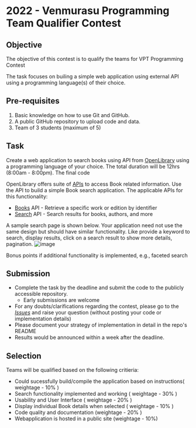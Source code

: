 # 2022 - Venmurasu Programming Team Qualifier Contest

## Objective

The objective of this contest is to qualify the teams for VPT Programming Contest

The task focuses on builing a simple web application using external API using a programming language(s) of their choice.

## Pre-requisites

1. Basic knowledge on how to use Git and GitHub.
2. A public GitHub repository to upload code and data.
3. Team of 3 students (maximum of 5)

## Task 

Create a web application to search books using API from [OpenLibrary](https://openlibrary.org) using a programming language of your choice.
The total duration will be 12hrs (8:00am - 8:00pm).
The final code

OpenLibrary offers suite of [APIs](https://openlibrary.org/developers/api) to access Book related information. Use the API to build a simple Book search application. The applicable APIs for this functionality:
* [Books](https://openlibrary.org/dev/docs/api/books) API - Retrieve a specific work or edition by identifier
* [Search](https://openlibrary.org/dev/docs/api/search) API - Search results for books, authors, and more

A sample search page is shown below. Your application need not use the same design but should have similar functionality. Like provide a keyword to search, display results, click on a search result to show more details, pagination.
![image](https://user-images.githubusercontent.com/410065/206938572-ebd9585e-e0b6-4120-81ea-14a49b840e0d.png)

Bonus points if additional functionality is implemented, e.g., faceted search
## Submission

- Complete the task by the deadline and submit the code to the publicly accessible repository.
  - Early submissions are welcome
- For any doubts/clarifications regarding the contest, please go to the [_Issues_](https://github.com/venmurasu-programming-team/2022-Dec-Contest/issues) and raise your question
  (without posting your code or implementation details)
- Please document your strategy of implementation in detail in the repo's README
- Results would be announced within a week after the deadline.

## Selection

Teams will be qualified based on the following critieria:
* Could sucessfully build/compile the application based on instructions( weightage - 10% )
* Search functionality implemented and working  ( weightage - 30% )
* Usability and User Interface ( weightage - 20% )
* Display individual Book details when selected ( weightage - 10% )
* Code quality and documentation (weightage - 20% )
* Webapplication is hosted in a public site (weightage - 10%)
